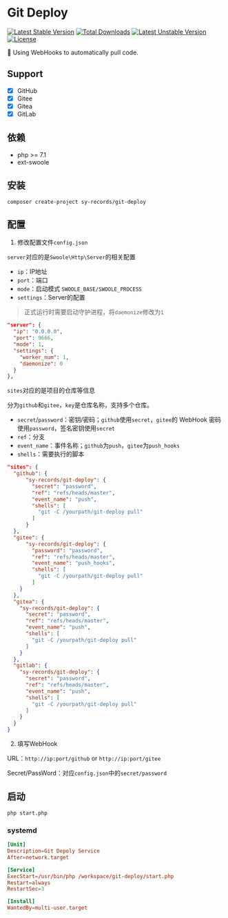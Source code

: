 # Git Deploy

[![Latest Stable Version](https://poser.pugx.org/sy-records/git-deploy/v)](//packagist.org/packages/sy-records/git-deploy) [![Total Downloads](https://poser.pugx.org/sy-records/git-deploy/downloads)](//packagist.org/packages/sy-records/git-deploy) [![Latest Unstable Version](https://poser.pugx.org/sy-records/git-deploy/v/unstable)](//github.com/sy-records/git-deploy) 
[![License](https://poser.pugx.org/sy-records/git-deploy/license)](LICENSE)

🍭 Using WebHooks to automatically pull code.

## Support

* [x] GitHub
* [x] Gitee
* [x] Gitea
* [x] GitLab

## 依赖

* php >= 7.1
* ext-swoole

## 安装

```shell
composer create-project sy-records/git-deploy
```

## 配置

1. 修改配置文件`config.json`

`server`对应的是`Swoole\Http\Server`的相关配置

* `ip`：IP地址  
* `port`：端口  
* `mode`：启动模式 `SWOOLE_BASE/SWOOLE_PROCESS`  
* `settings`：Server的配置  

> 正式运行时需要启动守护进程，将`daemonize`修改为`1`

```json
"server": {
  "ip": "0.0.0.0",
  "port": 9666,
  "mode": 1,
  "settings": {
    "worker_num": 1,
    "daemonize": 0
  }
},
```

`sites`对应的是项目的仓库等信息

分为`github`和`gitee`，`key`是仓库名称，支持多个仓库。

* `secret`/`password`：密钥/密码；`github`使用`secret`，`gitee`的 WebHook 密码使用`password`，签名密钥使用`secret`
* `ref`：分支  
* `event_name`：事件名称；`github`为`push`，`gitee`为`push_hooks`
* `shells`：需要执行的脚本

```json
"sites": {
  "github": {
      "sy-records/git-deploy": {
        "secret": "password",
        "ref": "refs/heads/master",
        "event_name": "push",
        "shells": [
          "git -C /yourpath/git-deploy pull"
        ]
      }
  },
  "gitee": {
      "sy-records/git-deploy": {
        "password": "password",
        "ref": "refs/heads/master",
        "event_name": "push_hooks",
        "shells": [
          "git -C /yourpath/git-deploy pull"
        ]
    }
  },
  "gitea": {
    "sy-records/git-deploy": {
      "secret": "password",
      "ref": "refs/heads/master",
      "event_name": "push",
      "shells": [
        "git -C /yourpath/git-deploy pull"
      ]
    }
  },
  "gitlab": {
    "sy-records/git-deploy": {
      "secret": "password",
      "ref": "refs/heads/master",
      "event_name": "push",
      "shells": [
        "git -C /yourpath/git-deploy pull"
      ]
    }
  }
}
```

2. 填写WebHook

URL：`http://ip:port/github` or `http://ip:port/gitee`  

Secret/PassWord：对应`config.json`中的`secret/password`

## 启动

```shell
php start.php
```

### systemd

```conf
[Unit]
Description=Git Depoly Service
After=network.target

[Service]
ExecStart=/usr/bin/php /workspace/git-deploy/start.php
Restart=always
RestartSec=3

[Install]
WantedBy=multi-user.target
```

